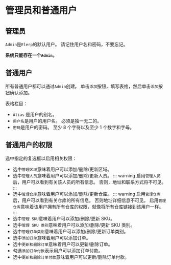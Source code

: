 # 管理员和普通用户

## 管理员
`Admin`是`Elerp`的默认用户。 请记住用户名和密码，不要忘记。

**系统只能存在一个`Admin`。**

## 普通用户
所有普通用户都可以通过`Admin`创建。 单击`添加`按钮，填写表格，然后单击`添加`按钮确认添加。

表格栏目：
- `Alias` 是用户的别名。
- `用户名`是用户的用户名。 必须是独一无二的。
- `密码`是用户的密码。 至少 8 个字符以及至少 1 个数字和字母。

## 普通用户的权限
选中指定的复选框以启用相关权限：
- 选中`管理区域`意味着用户可以添加/删除/更新区域。
- 选中`管理人员`意味着用户可以添加/删除/更新人员。
::: warning
启用`管理人员`后，用户可以看到有关该人员的所有信息。   否则，地址和联系方式将不可见。
:::
- 选中`管理仓库`意味着用户可以添加/删除/更新仓库。
::: warning
启用`管理仓库`后，用户可以看到有关仓库的所有信息。   否则地址详细信息不可见。 启用`管理仓库`意味着该用户拥有所有仓库的权限，就像将所有仓库链接到该用户一样。
:::
- 选中`管理 SKU`意味着用户可以添加/删除/更新 SKU。
- 选中`管理 SKU 类别`意味着用户可以添加/删除/更新 SKU 类别。
- 选中`管理订单类别`意味着用户可以添加/删除/更新订单类别。
- 选中`添加订单`意味着用户可以添加订单。
- 选中`更新和删除订单`意味着用户可以更新/删除订单。
- 勾选`添加订单付款`表示用户可以添加订单付款。
- 选中`更新和删除订单付款`意味着用户可以更新/删除订单付款。